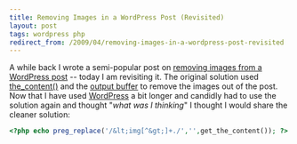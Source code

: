 ```yaml
---
title: Removing Images in a WordPress Post (Revisited)
layout: post
tags: wordpress php
redirect_from: /2009/04/removing-images-in-a-wordpress-post-revisited
---
```


A while back I wrote a semi-popular post on <a href="http://chrisschuld.com/2008/08/removing-images-from-a-wordpress-post/">removing images from a WordPress post</a> -- today I am revisiting it.  The original solution used <a href="http://codex.wordpress.org/Template_Tags/the_content">the_content()</a> and the <a href="http://us2.php.net/outcontrol">output buffer</a> to remove the images out of the post.  Now that I have used <a href="http://wordpress.org/">WordPress</a> a bit longer and candidly had to use the solution again and thought "<em>what was I thinking</em>" I thought I would share the cleaner solution:

```php
<?php echo preg_replace('/&lt;img[^&gt;]+./','',get_the_content()); ?>
```
